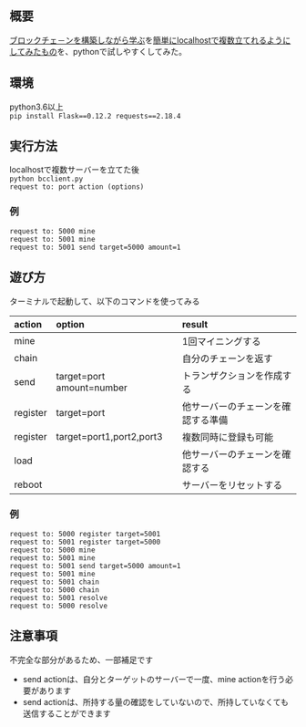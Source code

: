 ## 概要

[ブロックチェ－ンを構築しながら学ぶ](https://postd.cc/learn-blockchains-by-building-one/)を[簡単にlocalhostで複数立てれるようにしてみたもの](https://github.com/aki85/python-bcserver)を、pythonで試しやすくしてみた。

## 環境
python3.6以上  
`pip install Flask==0.12.2 requests==2.18.4`  
## 実行方法
localhostで複数サーバーを立てた後  
`python bcclient.py`  
`request to: port action (options)`  
### 例  
`request to: 5000 mine`  
`request to: 5001 mine`  
`request to: 5001 send target=5000 amount=1`  


## 遊び方
ターミナルで起動して、以下のコマンドを使ってみる

|action|option|result|
|:--|:--|:--|
|mine||1回マイニングする|
|chain||自分のチェーンを返す|
|send|target=port amount=number|トランザクションを作成する|
|register|target=port|他サーバーのチェーンを確認する準備|
|register|target=port1,port2,port3|複数同時に登録も可能|
|load||他サーバーのチェーンを確認する|
|reboot||サーバーをリセットする|
  
### 例  
`request to: 5000 register target=5001`  
`request to: 5001 register target=5000`  
`request to: 5000 mine`  
`request to: 5001 mine`  
`request to: 5001 send target=5000 amount=1`  
`request to: 5001 mine`  
`request to: 5001 chain`  
`request to: 5000 chain`  
`request to: 5001 resolve`  
`request to: 5000 resolve`  

## 注意事項
不完全な部分があるため、一部補足です

* send actionは、自分とターゲットのサーバーで一度、mine actionを行う必要があります
* send actionは、所持する量の確認をしていないので、所持していなくても送信することができます
